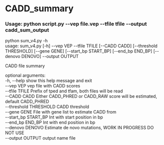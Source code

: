 # CADD_summary

### Usage: python script.py --vep file.vep --tfile tfile --output cadd_sum_output

python sum_v4.py -h  
usage: sum_v4.py [-h] --vep VEP --tfile TFILE [--CADD CADD] [--threshold THRESHOLD] [--gene GENE] [--start_bp START_BP] [--end_bp END_BP] [--denovo DENOVO] --output OUTPUT  

CADD file summary

optional arguments:  
  -h, --help            show this help message and exit  
  --vep VEP             vep file with CADD scores  
  --tfile TFILE         Prefix of tped and tfam, both files will be read  
  --CADD CADD           Either CADD_PHRED or CADD_RAW score will be estimated, default CADD_PHRED  
  --threshold THRESHOLD CADD threshold  
  --gene GENE           File with gene list to estimate CADD from  
  --start_bp START_BP   Int with start position in bp  
  --end_bp END_BP       Int with end position in bp  
  --denovo DENOVO       Estimate de novo mutations, WORK IN PROGRESS DO NOT USE  
  --output OUTPUT       output name file  
